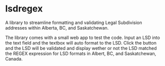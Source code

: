 # lsdregex
A library to streamline formatting and validating Legal Subdivision addresses within Alberta, BC, and Saskatchewan.

The library comes with a small web app to test the code. Input an LSD into the text field and the textbox will auto format to the LSD. Click the button and the LSD will be
validated and display wether or not the LSD matched the REGEX expression for LSD formats in Albert, BC, and Saskatchewan, Canada.
